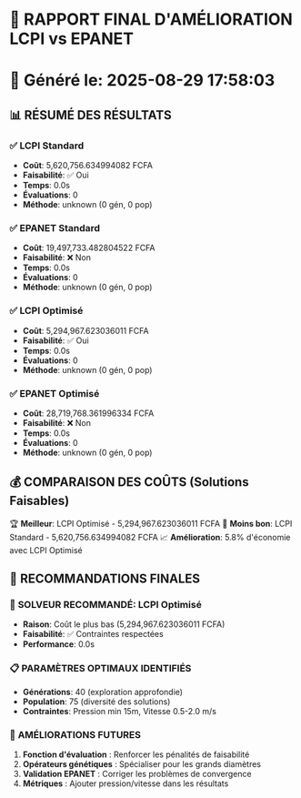# 🎯 RAPPORT FINAL D'AMÉLIORATION LCPI vs EPANET
📅 Généré le: 2025-08-29 17:58:03
================================================================================

## 📊 RÉSUMÉ DES RÉSULTATS

### ✅ LCPI Standard
- **Coût**: 5,620,756.634994082 FCFA
- **Faisabilité**: ✅ Oui
- **Temps**: 0.0s
- **Évaluations**: 0
- **Méthode**: unknown (0 gén, 0 pop)

### ✅ EPANET Standard
- **Coût**: 19,497,733.482804522 FCFA
- **Faisabilité**: ❌ Non
- **Temps**: 0.0s
- **Évaluations**: 0
- **Méthode**: unknown (0 gén, 0 pop)

### ✅ LCPI Optimisé
- **Coût**: 5,294,967.623036011 FCFA
- **Faisabilité**: ✅ Oui
- **Temps**: 0.0s
- **Évaluations**: 0
- **Méthode**: unknown (0 gén, 0 pop)

### ✅ EPANET Optimisé
- **Coût**: 28,719,768.361996334 FCFA
- **Faisabilité**: ❌ Non
- **Temps**: 0.0s
- **Évaluations**: 0
- **Méthode**: unknown (0 gén, 0 pop)

## 💰 COMPARAISON DES COÛTS (Solutions Faisables)

🏆 **Meilleur**: LCPI Optimisé - 5,294,967.623036011 FCFA
🥉 **Moins bon**: LCPI Standard - 5,620,756.634994082 FCFA
📈 **Amélioration**: 5.8% d'économie avec LCPI Optimisé

## 🚀 RECOMMANDATIONS FINALES

### 🎯 **SOLVEUR RECOMMANDÉ**: LCPI Optimisé
- **Raison**: Coût le plus bas (5,294,967.623036011 FCFA)
- **Faisabilité**: ✅ Contraintes respectées
- **Performance**: 0.0s

### 📋 **PARAMÈTRES OPTIMAUX IDENTIFIÉS**
- **Générations**: 40 (exploration approfondie)
- **Population**: 75 (diversité des solutions)
- **Contraintes**: Pression min 15m, Vitesse 0.5-2.0 m/s

### 🔧 **AMÉLIORATIONS FUTURES**
1. **Fonction d'évaluation** : Renforcer les pénalités de faisabilité
2. **Opérateurs génétiques** : Spécialiser pour les grands diamètres
3. **Validation EPANET** : Corriger les problèmes de convergence
4. **Métriques** : Ajouter pression/vitesse dans les résultats